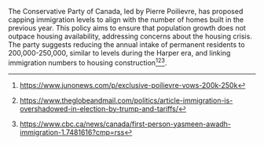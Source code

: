 The Conservative Party of Canada, led by Pierre Poilievre, has proposed capping immigration levels to align with the number of homes built in the previous year. This policy aims to ensure that population growth does not outpace housing availability, addressing concerns about the housing crisis. The party suggests reducing the annual intake of permanent residents to 200,000-250,000, similar to levels during the Harper era, and linking immigration numbers to housing construction[^1][^2][^3].

[^1]: https://www.junonews.com/p/exclusive-poilievre-vows-200k-250k
[^2]: https://www.theglobeandmail.com/politics/article-immigration-is-overshadowed-in-election-by-trump-and-tariffs/
[^3]: https://www.cbc.ca/news/canada/first-person-yasmeen-awadh-immigration-1.7481616?cmp=rss
